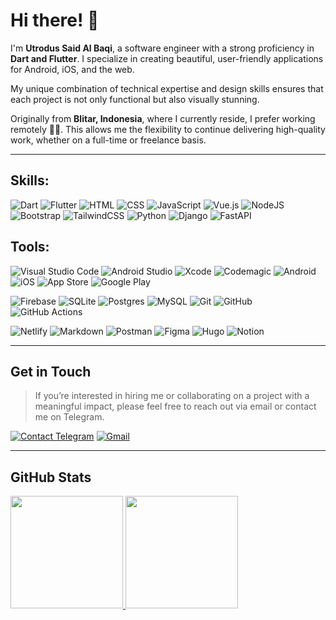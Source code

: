 # Hi there! 👋

I'm **Utrodus Said Al Baqi**, a software engineer with a strong proficiency in **Dart and Flutter**. I specialize in creating beautiful, user-friendly applications for Android, iOS, and the web. 

My unique combination of technical expertise and design skills ensures that each project is not only functional but also visually stunning.

Originally from **Blitar, Indonesia**, where I currently reside, I prefer working remotely 👨‍💻. This allows me the flexibility to continue delivering high-quality work, whether on a full-time or freelance basis.

---


## Skills:

![Dart](https://img.shields.io/badge/-Dart-05122A?style=flat&logo=dart&logoColor=007ACC) 
![Flutter](https://img.shields.io/badge/-Flutter-05122A?style=flat&logo=flutter&logoColor=007ACC) 
![HTML](https://img.shields.io/badge/-HTML-05122A?style=flat&logo=HTML5)
![CSS](https://img.shields.io/badge/-CSS-05122A?style=flat&logo=CSS3&logoColor=1572B6)
![JavaScript](https://img.shields.io/badge/JavaScript-05122A?flat&logo=javascript&logoColor=F7DF1E)
![Vue.js](https://img.shields.io/badge/vuejs-05122A?flat&logo=vuedotjs&logoColor=%234FC08D)
![NodeJS](https://img.shields.io/badge/node.js-05122A?style=flat&logo=node.js&logoColor=white)
![Bootstrap](https://img.shields.io/badge/-Bootstrap-05122A?style=flat&logo=bootstrap&logoColor=563D7C)
![TailwindCSS](https://img.shields.io/badge/tailwindcss-05122A.svg?style=flat&logo=tailwind-css&logoColor=4aacb5)
![Python](https://img.shields.io/badge/Python-05122A?flat&logo=python&logoColor=3a709c)
![Django](https://img.shields.io/badge/django-05122A.svg?flat&logo=django&logoColor=24b2a5)
![FastAPI](https://img.shields.io/badge/FastAPI-05122A?style=flat&logo=fastapi)



## Tools:
![Visual Studio Code](https://img.shields.io/badge/Visual%20Studio%20Code-05122A.svg?flat&logo=visual-studio-code&logoColor=0078d7)
![Android Studio](https://img.shields.io/badge/-Android%20Studio-05122A?style=flat&logo=androidstudio&logoColor=3DDC84)
![Xcode](https://img.shields.io/badge/-Xcode-05122A?style=flat&logo=Xcode&logoColor=147EFB)
![Codemagic](https://img.shields.io/badge/-Codemagic-05122A?style=flat&logo=Codemagic&logoColor=F45E3F)
![Android](https://img.shields.io/badge/-Android-05122A?style=flat&logo=android&logoColor=34A853)
![iOS](https://img.shields.io/badge/-iOS-05122A?style=flat&logo=ios) 
![App Store](https://img.shields.io/badge/App_Store-05122A?flat&logo=app-store&logoColor=1e76e1)
![Google Play](https://img.shields.io/badge/Google_Play-05122A?flat&logo=google-play&logoColor=59a13a)


![Firebase](https://img.shields.io/badge/Firebase-05122A?flat&logo=firebase&logoColor=ff9100)
![SQLite](https://img.shields.io/badge/SQLite-05122A?flat&logo=sqlite&logoColor=0387ca)
![Postgres](https://img.shields.io/badge/postgres-05122A.svg?style=flat&logo=postgresql&logoColor=23316192)
![MySQL](https://img.shields.io/badge/mysql-05122A.svg?style=flat&logo=mysql&logoColor=4479A1)
![Git](https://img.shields.io/badge/Git-05122A?flat&logo=git&logoColor=F05032)
![GitHub](https://img.shields.io/badge/github-05122A.svg?style=flat&logo=github&logoColor=white)
![GitHub Actions](https://img.shields.io/badge/github%20actions-05122A.svg?flat&logo=githubactions&logoColor=232671E5)

![Netlify](https://img.shields.io/badge/Netlify-05122A?flat&logo=netlify&logoColor=0ac7b7)
![Markdown](https://img.shields.io/badge/Markdown-05122A?flat&logo=markdown&logoColor=white)
![Postman](https://img.shields.io/badge/Postman-05122A?flat&logo=postman&logoColor=FF6C37) 
![Figma](https://img.shields.io/badge/figma-05122A?flat&logo=figma&logoColor=a55fff) 
![Hugo](https://img.shields.io/badge/Hugo-black.svg?style=flat&logo=Hugo)
![Notion](https://img.shields.io/badge/Notion-%23000000.svg?flat&logo=notion&logoColor=white)

---

## Get in Touch
> If you’re interested in hiring me or collaborating on a project with a meaningful impact, please feel free to reach out via email or contact me on Telegram.

[![Contact Telegram](https://img.shields.io/badge/Telegram-2CA5E0?style=for-the-badge&logo=telegram&logoColor=white)](https://t.me/said_albaqi)
[![Gmail](https://img.shields.io/badge/Gmail-D14836?style=for-the-badge&logo=gmail&logoColor=white)](mailto:contact.utrodus@gmail.com)


---

## GitHub Stats

<p>
<a href="https://github.com/utrodus">
  <img height="180em" src="https://github-readme-stats-eight-theta.vercel.app/api?username=utrodus&show_icons=true&theme=vue-dark&include_all_commits=true&count_private=true"/>
  <img height="180em" src="https://github-readme-stats-eight-theta.vercel.app/api/top-langs/?username=utrodus&layout=compact&langs_count=8&theme=vue-dark"/>
</a>
</p>
